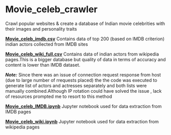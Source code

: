 # Movie_celeb_crawler
Crawl popular websites &amp; create a database of Indian movie celebrities with their images and personality traits

[**Movie_celeb_imdb.csv**](https://github.com/Joel144/Movie_celeb_crawler/blob/master/Movie_celeb_imdb.csv)  Contains data of top 200 (based on IMDB criterion) indian actors collected from IMDB sites 

[**Movie_celeb_wiki_full.csv**](https://github.com/Joel144/Movie_celeb_crawler/blob/master/Movie_celeb_wiki_full.csv)  Contains data of indian actors from wikipedia pages.This is a bigger database but quality of data in terms of accuracy and content is lower than IMDB dataset.

**_Note:_** Since there was an issue of connection request response from host (due to large number of rrequests placed) the the code was executed to generate list of actors and actresses separately and both lists were manually combined.Although IP rotation could have solved the issue , lack of resources prompted me to resort to this method

[**Movie_celeb_IMDB.ipynb**](https://github.com/Joel144/Movie_celeb_crawler/blob/master/Movie_celeb_IMDB.ipynb)  Jupyter notebook used for data extraction from IMDB pages

[**Movie_celeb_wiki.ipynb**](https://github.com/Joel144/Movie_celeb_crawler/blob/master/Movie_celeb_wiki.ipynb)  Jupyter notebook used for data extraction from wikipedia pages
